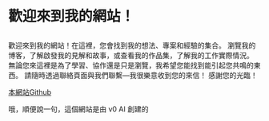 # 歡迎來到我的網站！
##
歡迎來到我的網站！在這裡，您會找到我的想法、專案和經驗的集合。
瀏覽我的博客，了解啟發我的見解和故事，或查看我的作品集，了解我的工作實際情況。
無論您來這裡是為了學習、協作還是只是瀏覽，我希望您能找到能引起您共鳴的東西。
請隨時透過聯絡頁面與我們聯繫—我很樂意收到您的來信！
感謝您的光臨！

[本網站Github](https://github.com/mick-lsm/mick-lsm.github.io)

哦，順便說一句，這個網站是由 v0 AI 創建的